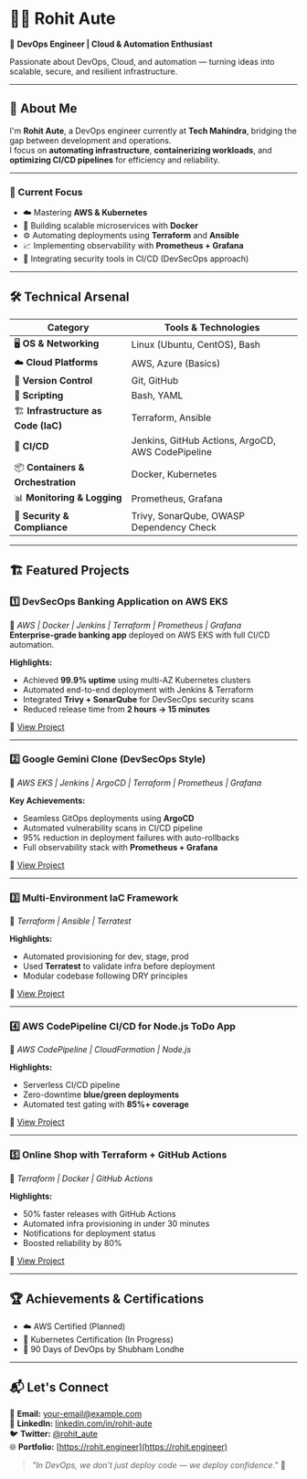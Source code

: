 # 👨‍💻 Rohit Aute

🎯 **DevOps Engineer | Cloud & Automation Enthusiast**

Passionate about DevOps, Cloud, and automation — turning ideas into scalable, secure, and resilient infrastructure.

---

## 🌟 About Me

I'm **Rohit Aute**, a DevOps engineer currently at **Tech Mahindra**, bridging the gap between development and operations.  
I focus on **automating infrastructure**, **containerizing workloads**, and **optimizing CI/CD pipelines** for efficiency and reliability.

---

### 🚀 Current Focus
- ☁️ Mastering **AWS & Kubernetes**
- 🐳 Building scalable microservices with **Docker**
- ⚙️ Automating deployments using **Terraform** and **Ansible**
- 📈 Implementing observability with **Prometheus + Grafana**
- 🔐 Integrating security tools in CI/CD (DevSecOps approach)

---

## 🛠️ Technical Arsenal

| Category | Tools & Technologies |
|-----------|----------------------|
| 🖥️ **OS & Networking** | Linux (Ubuntu, CentOS), Bash |
| ☁️ **Cloud Platforms** | AWS, Azure (Basics) |
| 📂 **Version Control** | Git, GitHub |
| 🧩 **Scripting** | Bash, YAML |
| 🏗️ **Infrastructure as Code (IaC)** | Terraform, Ansible |
| 🚀 **CI/CD** | Jenkins, GitHub Actions, ArgoCD, AWS CodePipeline |
| 📦 **Containers & Orchestration** | Docker, Kubernetes |
| 📊 **Monitoring & Logging** | Prometheus, Grafana |
| 🔐 **Security & Compliance** | Trivy, SonarQube, OWASP Dependency Check |


---

## 🏗️ Featured Projects

### 1️⃣ **DevSecOps Banking Application on AWS EKS**
🧰 *AWS | Docker | Jenkins | Terraform | Prometheus | Grafana*  
**Enterprise-grade banking app** deployed on AWS EKS with full CI/CD automation.

**Highlights:**
- Achieved **99.9% uptime** using multi-AZ Kubernetes clusters  
- Automated end-to-end deployment with Jenkins & Terraform  
- Integrated **Trivy + SonarQube** for DevSecOps security scans  
- Reduced release time from **2 hours → 15 minutes**

🔗 [View Project](https://github.com/rohit-aute/devsecops-banking-app)

---

### 2️⃣ **Google Gemini Clone (DevSecOps Style)**
🧰 *AWS EKS | Jenkins | ArgoCD | Terraform | Prometheus | Grafana*

**Key Achievements:**
- Seamless GitOps deployments using **ArgoCD**
- Automated vulnerability scans in CI/CD pipeline  
- 95% reduction in deployment failures with auto-rollbacks  
- Full observability stack with **Prometheus + Grafana**

🔗 [View Project](https://github.com/rohit-aute/dev-gemini-clone)

---

### 3️⃣ **Multi-Environment IaC Framework**
🧰 *Terraform | Ansible | Terratest*

**Highlights:**
- Automated provisioning for dev, stage, prod  
- Used **Terratest** to validate infra before deployment  
- Modular codebase following DRY principles  

🔗 [View Project](https://github.com/rohit-aute/multi-env-iac)

---

### 4️⃣ **AWS CodePipeline CI/CD for Node.js ToDo App**
🧰 *AWS CodePipeline | CloudFormation | Node.js*

**Highlights:**
- Serverless CI/CD pipeline  
- Zero-downtime **blue/green deployments**  
- Automated test gating with **85%+ coverage**

🔗 [View Project](https://github.com/rohit-aute/aws-todo-ci-cd)

---

### 5️⃣ **Online Shop with Terraform + GitHub Actions**
🧰 *Terraform | Docker | GitHub Actions*

**Highlights:**
- 50% faster releases with GitHub Actions  
- Automated infra provisioning in under 30 minutes  
- Notifications for deployment status  
- Boosted reliability by 80%

🔗 [View Project](https://github.com/rohit-aute/online-shop)

---

## 🏆 Achievements & Certifications
- ☁️ AWS Certified (Planned)
- 📜 Kubernetes Certification (In Progress)
- 🧠 90 Days of DevOps by Shubham Londhe

---

## 📬 Let's Connect
📧 **Email:** [your-email@example.com](mailto:your-email@example.com)  
💼 **LinkedIn:** [linkedin.com/in/rohit-aute](https://linkedin.com/in/rohit-aute)  
🐦 **Twitter:** [@rohit_aute](https://twitter.com/rohit_aute)  
🌐 **Portfolio:** [https://rohit.engineer](https://rohit.engineer)

> _"In DevOps, we don’t just deploy code — we deploy confidence."_ 🚀
